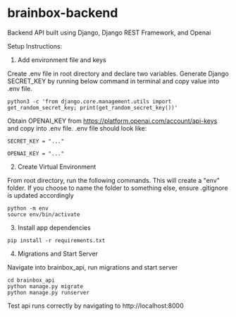 # brainbox-backend 

Backend API built using Django, Django REST Framework, and Openai

Setup Instructions:

1. Add environment file and keys

Create .env file in root directory and declare two variables. Generate Django SECRET_KEY by running below command in terminal and copy value into .env file.

```
python3 -c 'from django.core.management.utils import get_random_secret_key; print(get_random_secret_key())'
```
Obtain OPENAI_KEY from https://platform.openai.com/account/api-keys and copy into .env file. .env file should look like:

```
SECRET_KEY = "..."

OPENAI_KEY = "..."
```

2. Create Virtual Environment

From root directory, run the following commands. This will create a "env" folder. If you choose to name the folder to something else, ensure .gitignore is updated accordingly

```
python -m env
source env/bin/activate
```

3. Install app dependencies

```
pip install -r requirements.txt
```

4. Migrations and Start Server
 
Navigate into brainbox_api, run migrations and start server

```
cd brainbox_api
python manage.py migrate
python manage.py runserver
```

Test api runs correctly by navigating to http://localhost:8000
